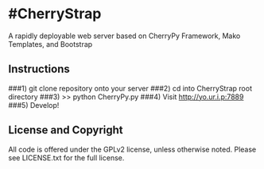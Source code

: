#CherryStrap
===========

A rapidly deployable web server based on CherryPy Framework, Mako Templates, and Bootstrap

## Instructions
###1) git clone repository onto your server
###2) cd into CherryStrap root directory
###3) >> python CherryPy.py
###4) Visit http://yo.ur.i.p:7889
###5) Develop!

## License and Copyright

All code is offered under the GPLv2 license, unless otherwise noted. Please see
LICENSE.txt for the full license.